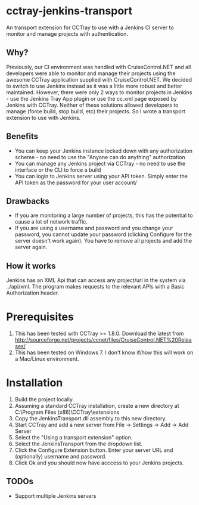 cctray-jenkins-transport
========================

An transport extension for CCTray to use with a Jenkins CI server to monitor and manage projects with authentication.  

Why?
----
Previously, our CI environment was handled with CruiseControl.NET and all developers were able to monitor and manage their projects using the awesome CCTray application supplied with CruiseControl.NET.  We decided to switch to use Jenkins instead as it was a little more robust and better maintained.  However, there were only 2 ways to monitor projects in Jenkins - use the Jenkins Tray App plugin or use the cc.xml page exposed by Jenkins with CCTray.  Neither of these solutions allowed developers to manage (force build, stop build, etc) their projects.  So I wrote a transport extension to use with Jenkins.

Benefits
--------
* You can keep your Jenkins instance locked down with any authorization scheme - no need to use the "Anyone can do anything" authorization
* You can manage any Jenkins project via CCTray - no need to use the interface or the CLI to force a build
* You can login to Jenkins server using your API token. Simply enter the API token as the password for your user account/

Drawbacks
---------
* If you are monitoring a large number of projects, this has the potential to cause a lot of network traffic.
* If you are using a username and password and you change your password, you cannot update your password (clicking Configure for the server doesn't work again).  You have to remove all projects and add the server again.

How it works
------------
Jenkins has an XML Api that can access any project/url in the system via ../api/xml.  The program makes requests to the relevant APIs with a Basic Authorization header.

Prerequisites
=============
1. This has been tested with CCTray >= 1.8.0.  Download the latest from http://sourceforge.net/projects/ccnet/files/CruiseControl.NET%20Releases/
2. This has been tested on Windows 7.  I don't know if/how this will work on a Mac/Linux environment.

Installation
============
1. Build the project locally.
2. Assuming a standard CCTray installation, create a new directory at C:\Program Files (x86)\CCTray\extensions
3. Copy the JenkinsTransport.dll assembly to this new directory.
4. Start CCTray and add a new server from File -> Settings -> Add -> Add Server
5. Select the "Using a transport extension" option.
6. Select the JenkinsTransport from the dropdown list.
7. Click the Configure Extension button.  Enter your server URL and (optionally) username and password.
8. Click Ok and you should now have acccess to your Jenkins projects.

TODOs
-----
* Support multiple Jenkins servers